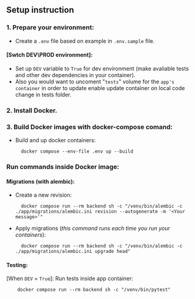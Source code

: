 ## **Setup instruction**

### 1. Prepare your environment:

- Create a `.env` file based on example in `.env.sample` file.

#### [Swtch DEV\\PROD environment]:

- Set up `DEV` variable to `True` for dev environment (make avaliable tests and other dev dependencies in your container).
- Also you would want to uncoment "`tests`" volume for the `app's container` in order to update enable update container on local code change in tests folder.

### 2. Install Docker.

### 3. Build Docker images with docker-compose comand:

- Build and up docker containers:

        docker compose --env-file .env up --build

### Run commands inside Docker image:

#### Migrations (with alembic):

- Create a new revision:

        docker compose run --rm backend sh -c "/venv/bin/alembic -c ./app/migrations/alembic.ini revision --autogenerate -m '<Your message>'"

- Apply migrations (*this command runs each time you run your containers*):

        docker compose run --rm backend sh -c "/venv/bin/alembic -c ./app/migrations/alembic.ini upgrade head"

#### Testing:

[When `DEV` = `True`]: Run tests inside app container:

        docker compose run --rm backend sh -c "/venv/bin/pytest"
